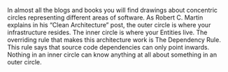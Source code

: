 In almost all the blogs and books you will find drawings about concentric circles representing different areas of software. As Robert C. Martin explains in his “Clean Architecture” post, the outer circle is where your infrastructure resides. The inner circle is where your Entities live. The overriding rule that makes this architecture work is The Dependency Rule. This rule says that source code dependencies can only point inwards. Nothing in an inner circle can know anything at all about something in an outer circle.



